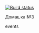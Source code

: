[![Build status](https://ci.appveyor.com/api/projects/status/f4yrayrum4eqr1t3?svg=true)](https://ci.appveyor.com/project/KeciLust/events-ahj-17)

Домашка №3

events

